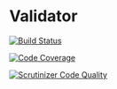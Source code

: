 # Validator

[![Build Status](https://travis-ci.org/Kyoshim/Validator_Rendu_Web1.svg?branch=master)](https://travis-ci.org/Kyoshim/Validator_Rendu_Web1)

[![Code Coverage](https://scrutinizer-ci.com/g/Kyoshim/Validator_Rendu_Web1/badges/coverage.png?b=master)](https://scrutinizer-ci.com/g/Kyoshim/Validator_Rendu_Web1/?branch=master)

[![Scrutinizer Code Quality](https://scrutinizer-ci.com/g/Kyoshim/Validator_Rendu_Web1/badges/quality-score.png?b=master)](https://scrutinizer-ci.com/g/Kyoshim/Validator_Rendu_Web1/?branch=master)
